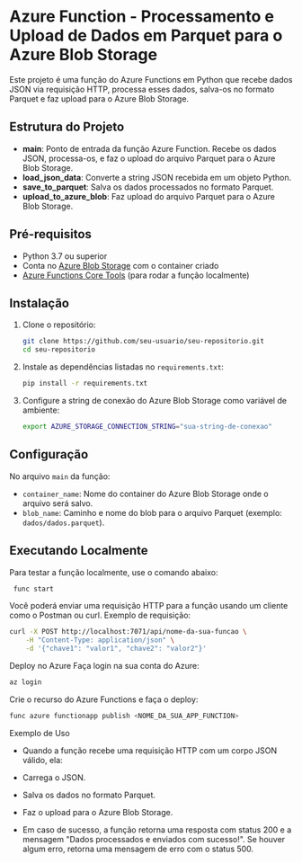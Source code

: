 # Azure Function - Processamento e Upload de Dados em Parquet para o Azure Blob Storage

Este projeto é uma função do Azure Functions em Python que recebe dados JSON via requisição HTTP, processa esses dados, salva-os no formato Parquet e faz upload para o Azure Blob Storage.

## Estrutura do Projeto

- **main**: Ponto de entrada da função Azure Function. Recebe os dados JSON, processa-os, e faz o upload do arquivo Parquet para o Azure Blob Storage.
- **load_json_data**: Converte a string JSON recebida em um objeto Python.
- **save_to_parquet**: Salva os dados processados no formato Parquet.
- **upload_to_azure_blob**: Faz upload do arquivo Parquet para o Azure Blob Storage.

## Pré-requisitos

- Python 3.7 ou superior
- Conta no [Azure Blob Storage](https://azure.microsoft.com/pt-br/services/storage/blobs/) com o container criado
- [Azure Functions Core Tools](https://docs.microsoft.com/azure/azure-functions/functions-run-local) (para rodar a função localmente)

## Instalação

1. Clone o repositório:
    ```bash
    git clone https://github.com/seu-usuario/seu-repositorio.git
    cd seu-repositorio
    ```

2. Instale as dependências listadas no `requirements.txt`:
    ```bash
    pip install -r requirements.txt
    ```

3. Configure a string de conexão do Azure Blob Storage como variável de ambiente:
    ```bash
    export AZURE_STORAGE_CONNECTION_STRING="sua-string-de-conexao"
    ```

## Configuração

No arquivo `main` da função:

- `container_name`: Nome do container do Azure Blob Storage onde o arquivo será salvo.
- `blob_name`: Caminho e nome do blob para o arquivo Parquet (exemplo: `dados/dados.parquet`).

## Executando Localmente

Para testar a função localmente, use o comando abaixo:

```bash
 func start

```

Você poderá enviar uma requisição HTTP para a função usando um cliente como o Postman ou curl. Exemplo de requisição:

```bash
curl -X POST http://localhost:7071/api/nome-da-sua-funcao \
    -H "Content-Type: application/json" \
    -d '{"chave1": "valor1", "chave2": "valor2"}'
```

Deploy no Azure
Faça login na sua conta do Azure:

```bash
az login
```
Crie o recurso do Azure Functions e faça o deploy:

``` bash
func azure functionapp publish <NOME_DA_SUA_APP_FUNCTION>
```
Exemplo de Uso
- Quando a função recebe uma requisição HTTP com um corpo JSON válido, ela:

- Carrega o JSON.
- Salva os dados no formato Parquet.
- Faz o upload para o Azure Blob Storage.
- Em caso de sucesso, a função retorna uma resposta com status 200 e a mensagem "Dados processados e enviados com sucesso!". Se houver algum erro, retorna uma mensagem de erro com o status 500.

